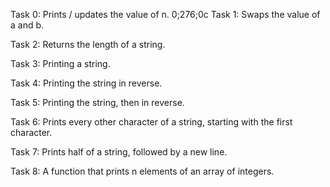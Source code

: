 Task 0: Prints / updates the value of n.
0;276;0c
Task 1: Swaps the value of a and b.

Task 2: Returns the length of a string.

Task 3: Printing a string.

Task 4: Printing the string in reverse.

Task 5: Printing the string, then in reverse.

Task 6: Prints every other character of a string, starting with the first character.

Task 7: Prints half of a string, followed by a new line.

Task 8: A function that prints n elements of an array of integers.
